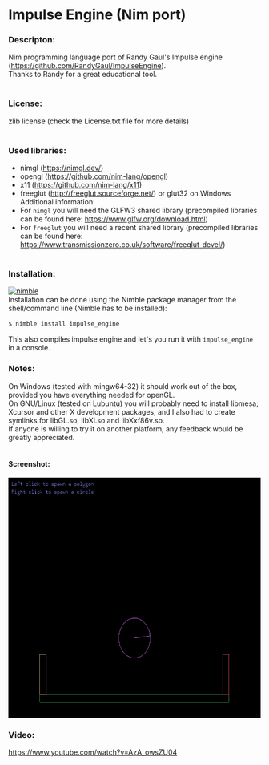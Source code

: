 # Impulse Engine (Nim port)
### Descripton: ###
Nim programming language port of Randy Gaul's Impulse engine (https://github.com/RandyGaul/ImpulseEngine).<br>
Thanks to Randy for a great educational tool.
<br><br>

### License: ###
zlib license (check the License.txt file for more details)
<br><br>

### Used libraries: ###
- nimgl (https://nimgl.dev/)
- opengl (https://github.com/nim-lang/opengl)
- x11 (https://github.com/nim-lang/x11)
- freeglut (http://freeglut.sourceforge.net/) or glut32 on Windows
Additional information:
- For `nimgl` you will need the GLFW3 shared library (precompiled libraries can be found here: https://www.glfw.org/download.html)
- For `freeglut` you will need a recent shared library (precompiled libraries can be found here: https://www.transmissionzero.co.uk/software/freeglut-devel/)
<br><br>

### Installation: ###
[![nimble](https://raw.githubusercontent.com/yglukhov/nimble-tag/master/nimble.png)](https://github.com/yglukhov/nimble-tag)
<br>
Installation can be done using the Nimble package manager from the shell/command line (Nimble has to be installed):
```sh 
$ nimble install impulse_engine
```
This also compiles impulse engine and let's you run it with `impulse_engine` in a console.
<br>

### Notes: ###
On Windows (tested with mingw64-32) it should work out of the box, provided you have everything needed for openGL.<br>
On GNU/Linux (tested on Lubuntu) you will probably need to install libmesa, Xcursor and other X development packages, and
I also had to create symlinks for libGL.so, libXi.so and libXxf86v.so.<br>
If anyone is willing to try it on another platform, any feedback would be greatly appreciated.<br><br>

#### Screenshot: ####
<img src="https://github.com/matkuki/Nim-Impulse-Engine/blob/master/screenshot.png" align="top" width="600" height="480">

### Video: ###
https://www.youtube.com/watch?v=AzA_owsZU04
